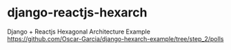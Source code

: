 # django-reactjs-hexarch
Django + Reactjs Hexagonal Architecture Example
https://github.com/Oscar-Garcia/django-hexarch-example/tree/step_2/polls